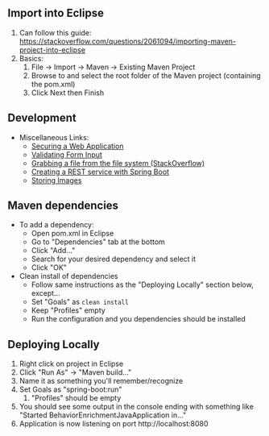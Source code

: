 ## Import into Eclipse
1. Can follow this guide: https://stackoverflow.com/questions/2061094/importing-maven-project-into-eclipse
2. Basics:
    1. File -> Import -> Maven -> Existing Maven Project
    2. Browse to and select the root folder of the Maven project (containing the pom.xml)
    3. Click Next then Finish

## Development
* Miscellaneous Links:
    * [Securing a Web Application](https://spring.io/guides/gs/securing-web/)
    * [Validating Form Input](https://spring.io/guides/gs/validating-form-input/)
    * [Grabbing a file from the file system (StackOverflow)](https://stackoverflow.com/questions/45908323/spring-boot-grabbing-a-file-from-the-file-system-in-a-get-request)
    * [Creating a REST service with Spring Boot](http://www.springboottutorial.com/creating-rest-service-with-spring-boot)
    * [Storing Images](https://stackoverflow.com/questions/348363/what-is-the-best-place-for-storing-uploaded-images-sql-database-or-disk-file-sy)
    
## Maven dependencies
* To add a dependency:
    * Open pom.xml in Eclipse
    * Go to "Dependencies" tab at the bottom
    * Click "Add..."
    * Search for your desired dependency and select it
    * Click "OK"
* Clean install of dependencies
    * Follow same instructions as the "Deploying Locally" section below, except...
    * Set "Goals" as `clean install`
    * Keep "Profiles" empty
    * Run the configuration and you dependencies should be installed

## Deploying Locally
1. Right click on project in Eclipse
2. Click "Run As" -> "Maven build..."
3. Name it as something you'll remember/recognize
4. Set Goals as "spring-boot:run"
    1. "Profiles" should be empty
5. You should see some output in the console ending with something like "Started BehaviorEnrichmentJavaApplication in..."
6. Application is now listening on port http://localhost:8080
